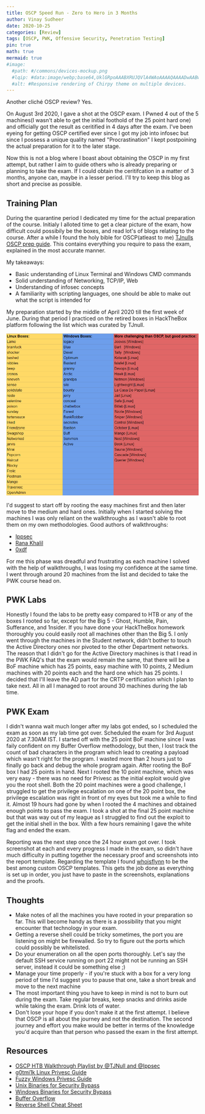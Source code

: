 ```yaml
---
title: OSCP Speed Run - Zero to Hero in 3 Months
author: Vinay Sudheer
date: 2020-10-25
categories: [Review]
tags: [OSCP, PWK, Offensive Security, Penetration Testing]
pin: true
math: true
mermaid: true
#image:
  #path: #/commons/devices-mockup.png
  #lqip: #data:image/webp;base64,UklGRpoAAABXRUJQVlA4WAoAAAAQAAAADwAABwAAQUxQSDIAAAARL0AmbZurmr57yyIiqE8oiG0bejIYEQTgqiDA9vqnsUSI6H+oAERp2HZ65qP/VIAWAFZQOCBCAAAA8AEAnQEqEAAIAAVAfCWkAALp8sF8rgRgAP7o9FDvMCkMde9PK7euH5M1m6VWoDXf2FkP3BqV0ZYbO6NA/VFIAAAA
  #alt: #Responsive rendering of Chirpy theme on multiple devices.
---
```


Another cliché OSCP review? Yes.

On August 3rd 2020, I gave a shot at the OSCP exam. I Pwned 4 out of the 5 machines(I wasn't able to get the initial foothold of the 25 point hard one) and officially got the result as ceritified in 4 days after the exam. I've been eyeing for getting OSCP certified ever since I got my job into infosec but since I possess a unique quality named "Procrastination" I kept postpoining the actual preparation for it to the later stage.

Now this is not a blog where I boast about obtaining the OSCP in my first attempt, but rather I aim to guide others who is already preparing or planning to take the exam. If I could obtain the ceritifcation in a matter of 3 months, anyone can, maybe in a lesser period. I'll try to keep this blog as short and precise as possible.

## Training Plan

During the quarantine period I dedicated my time for the actual preparation of the course. Initialy I alloted time to get a clear picture of the exam, how difficult could possibily be the boxes, and read lot's of blogs relating to the course. After a while I found the holy bible for OSCP(atleast to me)
[TJnulls OSCP prep guide](https://www.netsecfocus.com/oscp/2019/03/29/The_Journey_to_Try_Harder-_TJNulls_Preparation_Guide_for_PWK_OSCP.html).
This contains everything you require to pass the exam, explained in the most accurate manner.

My takeaways:

- Basic understanding of Linux Terminal and Windows CMD commands
- Solid understanding of Networking, TCP/IP, Web
- Understanding of infosec concepts
- A familiarity with scripting languages, one should be able to make out what the script is intended for

My preparation started by the middle of April 2020 till the first week of June. During that period I practiced on the retired boxes in HackTheBox platform following the list which was curated by TJnull.

![TJnull Boxes](/assets/img/OSCP/tjnull.png)

I'd suggest to start off by rooting the easy machines first and then later move to the medium and hard ones. Initially when I started solving the machines I was only reliant on the walkthroughs as I wasn't able to root them on my own methodologies.
Good authors of walkthroughs:

- [Ippsec](https://www.youtube.com/channel/UCa6eh7gCkpPo5XXUDfygQQA)
- [Rana Khalil](https://rana-khalil.gitbook.io/hack-the-box-oscp-preparation/)
- [0xdf](https://0xdf.gitlab.io/)

For me this phase was dreadful and frustrating as each machine I solved with the help of walkthroughs, I was losing my confidence at the same time. I went through around 20 machines from the list and decided to take the PWK course head on.

## PWK Labs

Honestly I found the labs to be pretty easy compared to HTB or any of the boxes I rooted so far, except for the Big 5 - Ghost, Humble, Pain, Sufferance, and 1nsider. If you have done your HackTheBox homework thoroughly you could easily root all machines other than the Big 5. I only went through the machines in the Student network, didn't bother to touch the Active Directory ones nor pivoted to the other Department networks. The reason that I didn't go for the Active Directory machines is that I read in the PWK FAQ's that the exam would remain the same, that there will be a BoF machine which has 25 points, easy machine with 10 points, 2 Medium machines with 20 points each and the hard one which has 25 points. I decided that I'll leave the AD part for the CRTP certification which I plan to take next. All in all I managed to root around 30 machines during the lab time.

## PWK Exam

I didn't wanna wait much longer after my labs got ended, so I scheduled the exam as soon as my lab time got over. Scheduled the exam for 3rd August 2020 at 7.30AM IST. I started off with the 25 point BoF machine since I was faily confident on my Buffer Overflow methodology, but then, I lost track the count of bad characters in the program which lead to creating a payload which wasn't right for the program. I wasted more than 2 hours just to finally go back and debug the whole program again.
After rooting the BoF box I had 25 points in hand. Next I rooted the 10 point machine, which was very easy - there was no need for Privesc as the initial exploit would give you the root shell. Both the 20 point machines were a good challenge, I struggled to get the privilege escalation on one of the 20 point box, the privilege escalation was right in front of my eyes but took me a while to find it. Almost 19 hours had gone by when I rooted the 4 machines and obtained enough points to pass the exam. I took a shot at the final 25 point machine but that was way out of my league as I struggled to find out the exploit to get the initial shell in the box. With a few hours remaining I gave the white flag and ended the exam.

Reporting was the next step once the 24 hour exam got over. I took screenshot at each and every progress I made in the exam, so didn't have much difficulty in putting together the necessary proof and screenshots into the report template. Regarding the template I found [whoisflynn](https://github.com/whoisflynn/OSCP-Exam-Report-Template) to be the best among custom OSCP templates. This gets the job done as everything is set up in order, you just have to paste in the screenshots, explanations and the proofs.

## Thoughts

- Make notes of all the machines you have rooted in your preparation so far. This will become handy as there is a possibility that you might encounter that technology in your exam.
- Getting a reverse shell could be tricky sometimes, the port you are listening on might be firewalled. So try to figure out the ports which could possibly be whitelisted.
- Do your enumeration on all the open ports thoroughly. Let's say the default SSH service running on port 22 might not be running an SSH server, instead it could be something else ;)
- Manage your time properly - if you're stuck with a box for a very long period of time I'd suggest you to pause that one, take a short break and move to the next machine
- The most important thing you have to keep in mind is not to burn out during the exam. Take regular breaks, keep snacks and drinks aside while taking the exam. Drink lots of water.
- Don't lose your hope if you don't make it at the first attempt. I believe that OSCP is all about the journey and not the destination. The second journey and effort you make would be better in terms of the knowledge you'd acquire than that person who passed the exam in the first attempt.

## Resources

- [OSCP HTB Walkthrough Playlist by @TJNull and @Ippsec](https://www.youtube.com/playlist?list=PLidcsTyj9JXK-fnabFLVEvHinQ14Jy5tf)
- [g0tmi1k Linux Privesc Guide](https://blog.g0tmi1k.com/2011/08/basic-linux-privilege-escalation/)
- [Fuzzy Windows Privesc Guide](https://www.fuzzysecurity.com/tutorials/16.html)
- [Unix Binaries for Security Bypass](https://gtfobins.github.io/#)
- [Windows Binaries for Security Bypass](https://lolbas-project.github.io/#)
- [Buffer Overflow](https://github.com/justinsteven/dostackbufferoverflowgood)
- [Reverse Shell Cheat Sheet](https://pentestmonkey.net/cheat-sheet/shells/reverse-shell-cheat-sheet)
